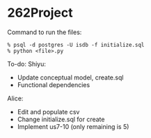 # 262Project

Command to run the files:
```
% psql -d postgres -U isdb -f initialize.sql
% python <file>.py
```

To-do: 
Shiyu:
- Update conceptual model, create.sql 
- Functional dependencies

Alice: 
- Edit and populate csv 
- Change initialize.sql for create 
- Implement us7-10 (only remaining is 5)
